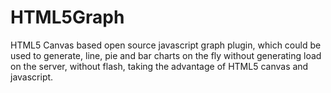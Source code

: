 HTML5Graph
==========

HTML5 Canvas based open source javascript graph plugin, which could be used to generate, line, pie and bar charts 
on the fly without generating load on the server, without flash, taking the advantage of HTML5 canvas and javascript.